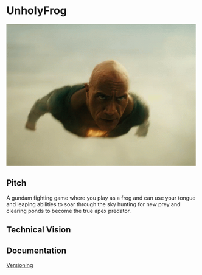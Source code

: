 # UnholyFrog
![Black Adam](Documentation/Images/BlackAdam.gif)

## Pitch
A gundam fighting game where you play as a frog and can use your tongue and leaping abilities to soar through the sky hunting for new prey and clearing ponds to become the true apex predator.

## Technical Vision

## Documentation
[Versioning](Documentation/Versioning.md)